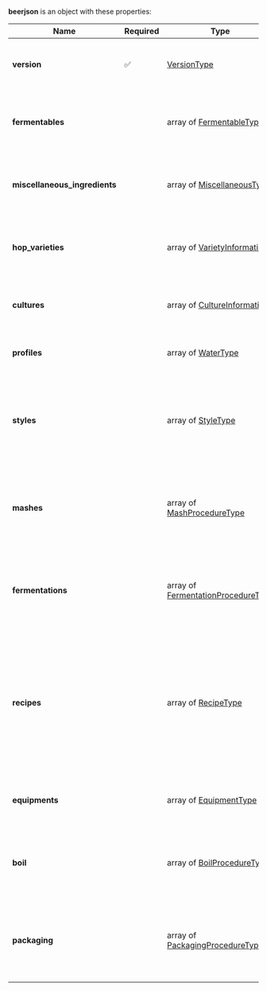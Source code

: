 **beerjson** is an object with these properties:

|Name|Required|Type|Description|
|--|--|--|--|
| **version** | ✅ | [VersionType](measureable_units.json.md#versiontype)| Explicitly encode beerjson version within list of records. |
| **fermentables** |  | array of [FermentableType](fermentable.json.md#fermentabletype)| Records for any ingredient that contributes to the gravity of the beer. |
| **miscellaneous_ingredients** |  | array of [MiscellaneousType](misc.json.md#miscellaneoustype)| Records for adjuncts which do not contribute to the gravity of the beer. |
| **hop_varieties** |  | array of [VarietyInformation](hop.json.md#varietyinformation)| Records detailing the many properties of unique hop varieties. |
| **cultures** |  | array of [CultureInformation](culture.json.md#cultureinformation)| Records detailing the wide array of unique cultures. |
| **profiles** |  | array of [WaterType](water.json.md#watertype)| Records for water profiles used in brewing. |
| **styles** |  | array of [StyleType](style.json.md#styletype)| Records detailing the characteristics of the beer styles for which judging guidelines have been established. |
| **mashes** |  | array of [MashProcedureType](mash.json.md#mashproceduretype)| A collection of steps providing process information for common mashing procedures. |
| **fermentations** |  | array of [FermentationProcedureType](fermentation.json.md#fermentationproceduretype)| A collection of steps providing process information for common fermentation procedures. |
| **recipes** |  | array of [RecipeType](recipe.json.md#recipetype)| Records containing a minimal collection of the description of ingredients, procedures and other required parameters necessary to recreate a batch of beer. |
| **equipments** |  | array of [EquipmentType](equipment.json.md#equipmenttype)| Provides necessary information for brewing equipment. |
| **boil** |  | array of [BoilProcedureType](boil.json.md#boilproceduretype)| A collection of steps providing process information for common boil procedures. |
| **packaging** |  | array of [PackagingProcedureType](packaging.json.md#packagingproceduretype)| A collection of steps providing process information for common packaging procedures. |
